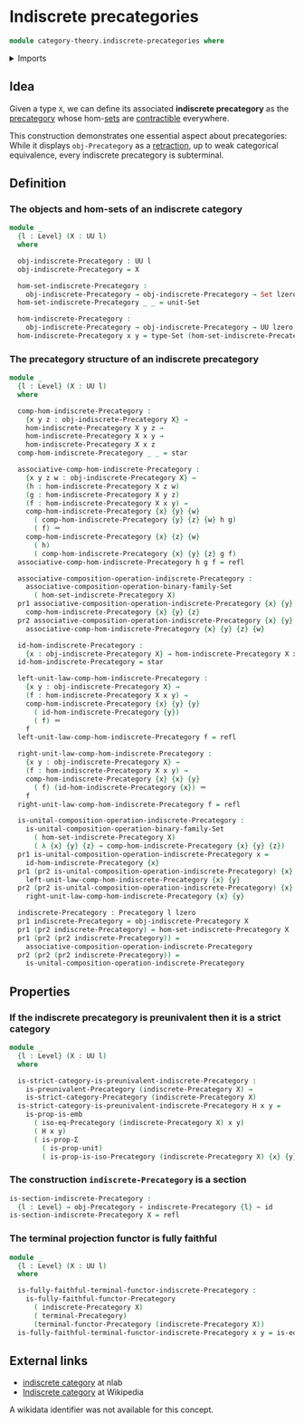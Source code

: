# Indiscrete precategories

```agda
module category-theory.indiscrete-precategories where
```

<details><summary>Imports</summary>

```agda
open import category-theory.composition-operations-on-binary-families-of-sets
open import category-theory.fully-faithful-functors-precategories
open import category-theory.isomorphisms-in-precategories
open import category-theory.precategories
open import category-theory.preunivalent-categories
open import category-theory.strict-categories
open import category-theory.terminal-category

open import foundation.action-on-identifications-functions
open import foundation.dependent-pair-types
open import foundation.embeddings
open import foundation.equivalences
open import foundation.function-types
open import foundation.fundamental-theorem-of-identity-types
open import foundation.homotopies
open import foundation.identity-types
open import foundation.propositions
open import foundation.sets
open import foundation.subtype-identity-principle
open import foundation.unit-type
open import foundation.universe-levels
```

</details>

## Idea

Given a type `X`, we can define its associated **indiscrete precategory** as the
[precategory](category-theory.precategories.md) whose
hom-[sets](foundation-core.sets.md) are
[contractible](foundation-core.contractible-types.md) everywhere.

This construction demonstrates one essential aspect about precategories: While
it displays `obj-Precategory` as a [retraction](foundation-core.retractions.md),
up to weak categorical equivalence, every indiscrete precategory is subterminal.

## Definition

### The objects and hom-sets of an indiscrete category

```agda
module _
  {l : Level} (X : UU l)
  where

  obj-indiscrete-Precategory : UU l
  obj-indiscrete-Precategory = X

  hom-set-indiscrete-Precategory :
    obj-indiscrete-Precategory → obj-indiscrete-Precategory → Set lzero
  hom-set-indiscrete-Precategory _ _ = unit-Set

  hom-indiscrete-Precategory :
    obj-indiscrete-Precategory → obj-indiscrete-Precategory → UU lzero
  hom-indiscrete-Precategory x y = type-Set (hom-set-indiscrete-Precategory x y)
```

### The precategory structure of an indiscrete precategory

```agda
module _
  {l : Level} (X : UU l)
  where

  comp-hom-indiscrete-Precategory :
    {x y z : obj-indiscrete-Precategory X} →
    hom-indiscrete-Precategory X y z →
    hom-indiscrete-Precategory X x y →
    hom-indiscrete-Precategory X x z
  comp-hom-indiscrete-Precategory _ _ = star

  associative-comp-hom-indiscrete-Precategory :
    {x y z w : obj-indiscrete-Precategory X} →
    (h : hom-indiscrete-Precategory X z w)
    (g : hom-indiscrete-Precategory X y z)
    (f : hom-indiscrete-Precategory X x y) →
    comp-hom-indiscrete-Precategory {x} {y} {w}
      ( comp-hom-indiscrete-Precategory {y} {z} {w} h g)
      ( f) ＝
    comp-hom-indiscrete-Precategory {x} {z} {w}
      ( h)
      ( comp-hom-indiscrete-Precategory {x} {y} {z} g f)
  associative-comp-hom-indiscrete-Precategory h g f = refl

  associative-composition-operation-indiscrete-Precategory :
    associative-composition-operation-binary-family-Set
      ( hom-set-indiscrete-Precategory X)
  pr1 associative-composition-operation-indiscrete-Precategory {x} {y} {z} =
    comp-hom-indiscrete-Precategory {x} {y} {z}
  pr2 associative-composition-operation-indiscrete-Precategory {x} {y} {z} {w} =
    associative-comp-hom-indiscrete-Precategory {x} {y} {z} {w}

  id-hom-indiscrete-Precategory :
    {x : obj-indiscrete-Precategory X} → hom-indiscrete-Precategory X x x
  id-hom-indiscrete-Precategory = star

  left-unit-law-comp-hom-indiscrete-Precategory :
    {x y : obj-indiscrete-Precategory X} →
    (f : hom-indiscrete-Precategory X x y) →
    comp-hom-indiscrete-Precategory {x} {y} {y}
      ( id-hom-indiscrete-Precategory {y})
      ( f) ＝
    f
  left-unit-law-comp-hom-indiscrete-Precategory f = refl

  right-unit-law-comp-hom-indiscrete-Precategory :
    {x y : obj-indiscrete-Precategory X} →
    (f : hom-indiscrete-Precategory X x y) →
    comp-hom-indiscrete-Precategory {x} {x} {y}
      ( f) (id-hom-indiscrete-Precategory {x}) ＝
    f
  right-unit-law-comp-hom-indiscrete-Precategory f = refl

  is-unital-composition-operation-indiscrete-Precategory :
    is-unital-composition-operation-binary-family-Set
      ( hom-set-indiscrete-Precategory X)
      ( λ {x} {y} {z} → comp-hom-indiscrete-Precategory {x} {y} {z})
  pr1 is-unital-composition-operation-indiscrete-Precategory x =
    id-hom-indiscrete-Precategory {x}
  pr1 (pr2 is-unital-composition-operation-indiscrete-Precategory) {x} {y} =
    left-unit-law-comp-hom-indiscrete-Precategory {x} {y}
  pr2 (pr2 is-unital-composition-operation-indiscrete-Precategory) {x} {y} =
    right-unit-law-comp-hom-indiscrete-Precategory {x} {y}

  indiscrete-Precategory : Precategory l lzero
  pr1 indiscrete-Precategory = obj-indiscrete-Precategory X
  pr1 (pr2 indiscrete-Precategory) = hom-set-indiscrete-Precategory X
  pr1 (pr2 (pr2 indiscrete-Precategory)) =
    associative-composition-operation-indiscrete-Precategory
  pr2 (pr2 (pr2 indiscrete-Precategory)) =
    is-unital-composition-operation-indiscrete-Precategory
```

## Properties

### If the indiscrete precategory is preunivalent then it is a strict category

```agda
module _
  {l : Level} (X : UU l)
  where

  is-strict-category-is-preunivalent-indiscrete-Precategory :
    is-preunivalent-Precategory (indiscrete-Precategory X) →
    is-strict-category-Precategory (indiscrete-Precategory X)
  is-strict-category-is-preunivalent-indiscrete-Precategory H x y =
    is-prop-is-emb
      ( iso-eq-Precategory (indiscrete-Precategory X) x y)
      ( H x y)
      ( is-prop-Σ
        ( is-prop-unit)
        ( is-prop-is-iso-Precategory (indiscrete-Precategory X) {x} {y}))
```

### The construction `indiscrete-Precategory` is a section

```agda
is-section-indiscrete-Precategory :
  {l : Level} → obj-Precategory ∘ indiscrete-Precategory {l} ~ id
is-section-indiscrete-Precategory X = refl
```

### The terminal projection functor is fully faithful

```agda
module _
  {l : Level} (X : UU l)
  where

  is-fully-faithful-terminal-functor-indiscrete-Precategory :
    is-fully-faithful-functor-Precategory
      ( indiscrete-Precategory X)
      ( terminal-Precategory)
      (terminal-functor-Precategory (indiscrete-Precategory X))
  is-fully-faithful-terminal-functor-indiscrete-Precategory x y = is-equiv-id
```

## External links

- [indiscrete category](https://ncatlab.org/nlab/show/indiscrete+category) at
  nlab
- [Indiscrete category](https://en.wikipedia.org/wiki/Indiscrete_category) at
  Wikipedia

A wikidata identifier was not available for this concept.
